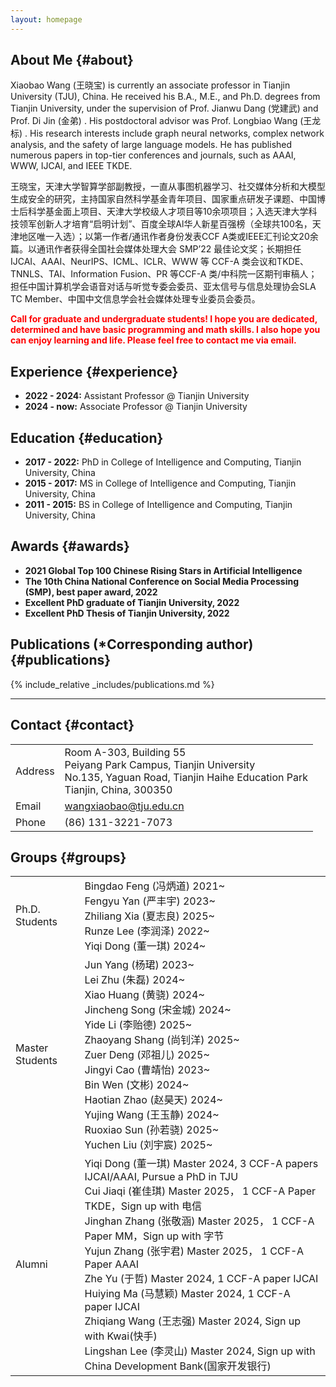 ```yaml
---
layout: homepage
---
```


## About Me {#about}

Xiaobao Wang (王晓宝) is currently an associate professor in Tianjin University (TJU), China. He received his B.A., M.E., and Ph.D. degrees from Tianjin University, under the supervision of Prof. Jianwu Dang (党建武) and Prof. Di Jin (金弟) . His postdoctoral advisor was Prof. Longbiao Wang (王龙标) . His research interests include graph neural networks, complex network analysis, and the safety of large language models. He has published numerous papers in top-tier conferences and journals, such as AAAI, WWW, IJCAI, and IEEE TKDE.

王晓宝，天津大学智算学部副教授，一直从事图机器学习、社交媒体分析和大模型生成安全的研究，主持国家自然科学基金青年项目、国家重点研发子课题、中国博士后科学基金面上项目、天津大学校级人才项目等10余项项目；入选天津大学科技领军创新人才培育“启明计划”、百度全球Al华人新星百强榜（全球共100名，天津地区唯一入选）；以第一作者/通讯作者身份发表CCF A类或IEEE汇刊论文20余篇。以通讯作者获得全国社会媒体处理大会 SMP’22 最佳论文奖；长期担任 IJCAI、AAAI、NeurIPS、ICML、ICLR、WWW 等 CCF-A 类会议和TKDE、TNNLS、TAI、Information Fusion、PR 等CCF-A 类/中科院一区期刊审稿人；担任中国计算机学会语音对话与听觉专委会委员、亚太信号与信息处理协会SLA TC Member、中国中文信息学会社会媒体处理专业委员会委员。  

<strong style="color:red">Call for graduate and undergraduate students! I hope you are dedicated, determined and have basic programming and math skills. I also hope you can enjoy learning and life. Please feel free to contact me via email.</strong>


## Experience {#experience}

- **2022 - 2024:** Assistant Professor @ Tianjin University
- **2024 - now:** Associate Professor @ Tianjin University


## Education {#education}

- **2017 - 2022:** PhD in College of Intelligence and Computing, Tianjin University, China
- **2015 - 2017:** MS in College of Intelligence and Computing, Tianjin University, China
- **2011 - 2015:** BS in College of Intelligence and Computing, Tianjin University, China


## Awards {#awards}
- **2021 Global Top 100 Chinese Rising Stars in Artificial Intelligence** 
- **The 10th China National Conference on Social Media Processing (SMP), best paper award, 2022**
- **Excellent PhD graduate of Tianjin University, 2022**
- **Excellent PhD Thesis of Tianjin University, 2022**


## Publications (*Corresponding author) {#publications}
{% include_relative _includes/publications.md %}


----
## Contact {#contact}

<table class="contact-info">
  <tr>
    <td class="label"><i class="fa fa-map-marker"></i>  Address</td>
    <td>
      Room A-303, Building 55<br>
      Peiyang Park Campus, Tianjin University<br>
      No.135, Yaguan Road, Tianjin Haihe Education Park<br>
      Tianjin, China, 300350
    </td>
  </tr>
  <tr>
    <td class="label"><i class="fa fa-envelope"></i>  Email</td>
    <td><a href="mailto:wangxiaobao@tju.edu.cn">wangxiaobao@tju.edu.cn</a></td>
  </tr>
  <tr>
    <td class="label"><i class="fa fa-phone"></i>  Phone</td>
    <td>(86) 131-3221-7073</td>
  </tr>
</table>



## Groups {#groups}

<table class="contact-info">
  <tr>
      <td class="label">Ph.D. Students</td>
      <td>
          <div class="student-columns">
              <div class="student-column">
                  <div class="student-item">
                      <span class="student-name">Bingdao Feng (冯炳道)</span>
                      <span class="student-year">2021~</span>
                  </div>
                  <div class="student-item">
                      <span class="student-name">Fengyu Yan (严丰宇)</span>
                      <span class="student-year">2023~</span>
                  </div>
                  <div class="student-item">
                      <span class="student-name">Zhiliang Xia (夏志良)</span>
                      <span class="student-year">2025~</span>
                  </div>
              </div>
              <div class="student-column">
                  <div class="student-item">
                      <span class="student-name">Runze Lee (李润泽)</span>
                      <span class="student-year">2022~</span>
                  </div>
                  <div class="student-item">
                      <span class="student-name">Yiqi Dong (董一琪)</span>
                      <span class="student-year">2024~</span>
                 </div>
              </div>
          </div>
      </td>       
  </tr>
  <tr>
      <td class="label">Master Students</td>
      <td>
          <div class="student-columns">
              <div class="student-column">
                  <div class="student-item">
                      <span class="student-name">Jun Yang (杨珺)</span>
                      <span class="student-year">2023~</span>
                  </div>
                  <div class="student-item">
                      <span class="student-name">Lei Zhu (朱磊)</span>
                      <span class="student-year">2024~</span>
                  </div>
                  <div class="student-item">
                      <span class="student-name">Xiao Huang (黄骁)</span>
                      <span class="student-year">2024~</span>
                  </div>
                  <div class="student-item">
                      <span class="student-name">Jincheng Song (宋金城)</span>
                      <span class="student-year">2024~</span>
                  </div>
                  <div class="student-item">
                      <span class="student-name">Yide Li (李贻德)</span>
                      <span class="student-year">2025~</span>
                  </div>
                  <div class="student-item">
                      <span class="student-name">Zhaoyang Shang (尚钊洋)</span>
                      <span class="student-year">2025~</span>
                  </div>
                  <div class="student-item">
                      <span class="student-name">Zuer Deng (邓祖儿)</span>
                      <span class="student-year">2025~</span>
                  </div>
              </div>
              <div class="student-column">
                  <div class="student-item">
                      <span class="student-name">Jingyi Cao (曹靖怡)</span>
                      <span class="student-year">2023~</span>
                  </div>
                  <div class="student-item">
                      <span class="student-name">Bin Wen (文彬)</span>
                      <span class="student-year">2024~</span>
                  </div>
                  <div class="student-item">
                      <span class="student-name">Haotian Zhao (赵昊天)</span>
                      <span class="student-year">2024~</span>
                  </div>
                  <div class="student-item">
                      <span class="student-name">Yujing Wang (王玉静)</span>
                      <span class="student-year">2024~</span>
                  </div>
                  <div class="student-item">
                      <span class="student-name">Ruoxiao Sun (孙若骁)</span>
                      <span class="student-year">2025~</span>
                  </div>
                  <div class="student-item">
                      <span class="student-name">Yuchen Liu (刘宇宸)</span>
                      <span class="student-year">2025~</span>
                  </div>
              </div>
          </div>
      </td>
  </tr>
  <tr>
    <td class="label">Alumni</td>
     <td>
      Yiqi Dong (董一琪)	Master 2024, 3 CCF-A papers IJCAI/AAAI, Pursue a PhD in TJU<br>
      Cui Jiaqi (崔佳琪)   Master 2025， 1 CCF-A Paper TKDE，Sign up with 电信<br>
      Jinghan Zhang (张敬涵) Master 2025， 1 CCF-A Paper MM，Sign up with 字节<br>
      Yujun Zhang (张宇君)  Master 2025， 1 CCF-A Paper AAAI<br>
      Zhe Yu (于哲)	Master 2024, 1 CCF-A paper IJCAI<br>
      Huiying Ma (马慧颖)	Master 2024, 1 CCF-A paper IJCAI<br>
      Zhiqiang Wang (王志强)	Master 2024, Sign up with Kwai(快手)<br>
      Lingshan Lee (李灵山)	Master 2024, Sign up with China Development Bank(国家开发银行)
    </td>
  </tr>
</table>

